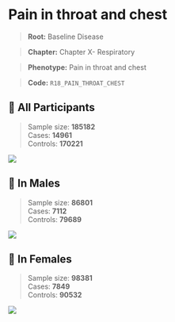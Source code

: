 # Pain in throat and chest

> **Root:** Baseline Disease  

> **Chapter:** Chapter X- Respiratory  

> **Phenotype:** Pain in throat and chest  

> **Code:** `R18_PAIN_THROAT_CHEST`

## 🧪 All Participants  
> Sample size: **185182**  
> Cases: **14961**  
> Controls: **170221**
<img src="/Disease/Figures/ALL/Incidence/R18_PAIN_THROAT_CHEST.png"/>
<CsvTable src="/Disease_Data/ALL/Incidence/COX_R18_PAIN_THROAT_CHEST.csv" label="🔍 View full results" />

## 👨 In Males  
> Sample size: **86801**  
> Cases: **7112**  
> Controls: **79689**
<img src="/Disease/Figures/Male/Incidence/R18_PAIN_THROAT_CHEST.png"/>
<CsvTable src="/Disease_Data/Male/Incidence/COX_R18_PAIN_THROAT_CHEST.csv" label="🔍 View full results" />

## 👩 In Females  
> Sample size: **98381**  
> Cases: **7849**  
> Controls: **90532**
<img src="/Disease/Figures/Female/Incidence/R18_PAIN_THROAT_CHEST.png"/>
<CsvTable src="/Disease_Data/Female/Incidence/COX_R18_PAIN_THROAT_CHEST.csv" label="🔍 View full results" />
